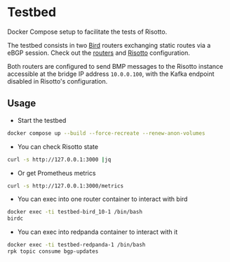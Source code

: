 # Testbed

Docker Compose setup to facilitate the tests of Risotto.

The testbed consists in two [Bird](https://bird.network.cz/) routers exchanging static routes via a eBGP session.
Check out the [routers](./config/bird/) and [Risotto](./config/risotto/) configuration.

Both routers are configured to send BMP messages to the Risotto instance accessible at the bridge IP address `10.0.0.100`, with the Kafka endpoint disabled in Risotto's configuration.

## Usage

* Start the testbed

```sh
docker compose up --build --force-recreate --renew-anon-volumes
```

* You can check Risotto state

```sh
curl -s http://127.0.0.1:3000 |jq
```

* Or get Prometheus metrics

```sh
curl -s http://127.0.0.1:3000/metrics
```

* You can exec into one router container to interact with bird

```sh
docker exec -ti testbed-bird_10-1 /bin/bash
birdc
```

* You can exec into redpanda container to interact with it

```sh
docker exec -ti testbed-redpanda-1 /bin/bash
rpk topic consume bgp-updates
```